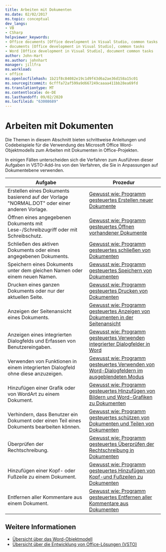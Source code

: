 ```yaml
---
title: Arbeiten mit Dokumenten
ms.date: 02/02/2017
ms.topic: conceptual
dev_langs:
- VB
- CSharp
helpviewer_keywords:
- Office documents [Office development in Visual Studio, common tasks
- documents [Office development in Visual Studio], common tasks
- Word [Office development in Visual Studio], document common tasks
author: John-Hart
ms.author: johnhart
manager: jillfra
ms.workload:
- office
ms.openlocfilehash: 1b21f8c84082e19c1d9f43d6a2ae36d158a15c01
ms.sourcegitcommit: 6cfffa72af599a9d667249caaaa411bb28ea69fd
ms.translationtype: MT
ms.contentlocale: de-DE
ms.lasthandoff: 09/02/2020
ms.locfileid: "63008689"
---
```

# <a name="work-with-documents"></a>Arbeiten mit Dokumenten
  Die Themen in diesem Abschnitt bieten schrittweise Anleitungen und Codebeispiele für die Verwendung des Microsoft Office Word-Objektmodells zum Arbeiten mit Dokumenten in Office-Projekten.

 In einigen Fällen unterscheiden sich die Verfahren zum Ausführen dieser Aufgaben in VSTO-Add-Ins von den Verfahren, die Sie in Anpassungen auf Dokumentebene verwenden.

|Aufgabe|Prozedur|
|----------|---------------|
|Erstellen eines Dokuments basierend auf der Vorlage "NORMAL.DOT" oder einer anderen Vorlage.|[Gewusst wie: Programm gesteuertes Erstellen neuer Dokumente](../vsto/how-to-programmatically-create-new-documents.md)|
|Öffnen eines angegebenen Dokuments mit Lese-/Schreibzugriff oder mit Schreibschutz.|[Gewusst wie: Programm gesteuertes Öffnen vorhandener Dokumente](../vsto/how-to-programmatically-open-existing-documents.md)|
|Schließen des aktiven Dokuments oder eines angegebenen Dokuments.|[Gewusst wie: Programm gesteuertes schließen von Dokumenten](../vsto/how-to-programmatically-close-documents.md)|
|Speichern eines Dokuments unter dem gleichen Namen oder einem neuen Namen.|[Gewusst wie: Programm gesteuertes Speichern von Dokumenten](../vsto/how-to-programmatically-save-documents.md)|
|Drucken eines ganzen Dokuments oder nur der aktuellen Seite.|[Gewusst wie: Programm gesteuertes Drucken von Dokumenten](../vsto/how-to-programmatically-print-documents.md)|
|Anzeigen der Seitenansicht eines Dokuments.|[Gewusst wie: Programm gesteuertes Anzeigen von Dokumenten in der Seitenansicht](../vsto/how-to-programmatically-display-documents-in-print-preview.md)|
|Anzeigen eines integrierten Dialogfelds und Erfassen von Benutzereingaben.|[Gewusst wie: Programm gesteuertes Verwenden integrierter Dialogfelder in Word](../vsto/how-to-programmatically-use-built-in-dialog-boxes-in-word.md)|
|Verwenden von Funktionen in einem integrierten Dialogfeld ohne diese anzuzeigen.|[Gewusst wie: Programm gesteuertes Verwenden von Word-Dialogfeldern im ausgeblendeten Modus](../vsto/how-to-programmatically-use-word-dialog-boxes-in-hidden-mode.md)|
|Hinzufügen einer Grafik oder von WordArt zu einem Dokument.|[Gewusst wie: Programm gesteuertes Hinzufügen von Bildern und Word-Grafiken zu Dokumenten](../vsto/how-to-programmatically-add-pictures-and-word-art-to-documents.md)|
|Verhindern, dass Benutzer ein Dokument oder einen Teil eines Dokuments bearbeiten können.|[Gewusst wie: Programm gesteuertes schützen von Dokumenten und Teilen von Dokumenten](../vsto/how-to-programmatically-protect-documents-and-parts-of-documents.md)|
|Überprüfen der Rechtschreibung.|[Gewusst wie: Programm gesteuertes Überprüfen der Rechtschreibung in Dokumenten](../vsto/how-to-programmatically-check-spelling-in-documents.md)|
|Hinzufügen einer Kopf- oder Fußzeile zu einem Dokument.|[Gewusst wie: Programm gesteuertes Hinzufügen von Kopf-und Fußzeilen zu Dokumenten](../vsto/how-to-programmatically-add-headers-and-footers-to-documents.md)|
|Entfernen aller Kommentare aus einem Dokument.|[Gewusst wie: Programm gesteuertes Entfernen aller Kommentare aus Dokumenten](../vsto/how-to-programmatically-remove-all-comments-from-documents.md)|

## <a name="see-also"></a>Weitere Informationen
- [Übersicht über das Word-Objektmodell](../vsto/word-object-model-overview.md)
- [Übersicht über die Entwicklung von Office-Lösungen &#40;VSTO&#41;](../vsto/office-solutions-development-overview-vsto.md)
